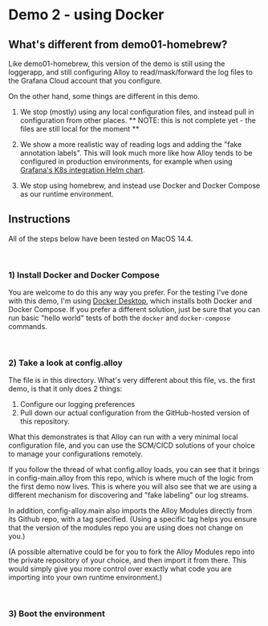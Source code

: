 # Demo 2 - using Docker

## What's different from demo01-homebrew?

Like demo01-homebrew, this version of the demo is still using the loggerapp, and still configuring 
Alloy to read/mask/forward the log files to the Grafana Cloud account that you configure.

On the other hand, some things are different in this demo.

1) We stop (mostly) using any local configuration files, and instead pull in configuration from 
other places.  ** NOTE: this is not complete yet - the files are still local for the moment **

2) We show a more realistic way of reading logs and adding the "fake annotation labels". This will look
much more like how Alloy tends to be configured in production environments, for example when using
[Grafana's K8s integration Helm chart](https://github.com/grafana/k8s-monitoring-helm).

3) We stop using homebrew, and instead use Docker and Docker Compose as our runtime environment.


## Instructions

All of the steps below have been tested on MacOS 14.4.

&nbsp;  
### 1) Install Docker and Docker Compose
You are welcome to do this any way you prefer. For the testing I've done with this demo, I'm using [Docker Desktop](https://docs.docker.com/desktop/install/mac-install/), which installs both Docker and Docker Compose. If you prefer a different solution, just be sure that you can run basic "hello world" tests of both the ```docker``` and ```docker-compose``` commands.


&nbsp;  
### 2) Take a look at config.alloy
The file is in this directory. What's very different about this file, vs. the first demo, is that it only does 2 things: 
1) Configure our logging preferences
2) Pull down our actual configuration from the GitHub-hosted version of this repository.

What this demonstrates is that Alloy can run with a very minimal local configuration file, and you can use the SCM/CICD solutions of your choice to manage your configurations remotely.

If you follow the thread of what config.alloy loads, you can see that it brings in config-main.alloy from this repo, which is where much of the logic from the first demo now lives. This is where you will also see that we are using a different mechanism for discovering and "fake labeling" our log streams.

In addition, config-alloy.main also imports the Alloy Modules directly from its Github repo, with a tag specified. (Using a specific tag helps you ensure that the version of the modules repo you are using does not change on you.)

(A possible alternative could be for you to fork the Alloy Modules repo into the private repository of your choice, and then import it from there. This would simply give you more control over exactly what code you are importing into your own runtime environment.)


&nbsp;  
### 3) Boot the environment


